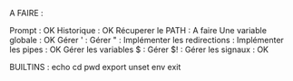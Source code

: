 A FAIRE :

Prompt : OK
Historique : OK
Récuperer le PATH : A faire
Une variable globale : OK
Gérer ' :
Gérer " :
Implémenter les redirections :
Implémenter les pipes : OK
Gérer les variables $ :
Gérer $! :
Gérer les signaux : OK

BUILTINS :
echo
cd
pwd
export
unset
env
exit